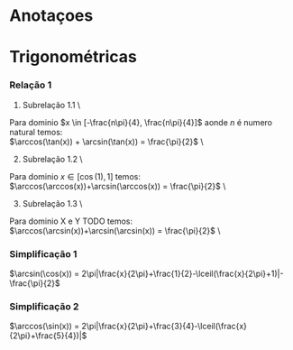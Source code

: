 # Anotaçoes

# Trigonométricas

### Relação 1
1.  Subrelação 1.1 \
   
Para dominio $x \in [-\frac{n\pi}{4}, \frac{n\pi}{4}]$ aonde $n$ é numero natural temos: \
 $\arccos(\tan(x)) + \arcsin(\tan(x)) = \frac{\pi}{2}$ \

2.  Subrelação 1.2 \
   
 Para dominio $x \in [\cos(1), 1]$ temos: \
 $\arccos(\arccos(x))+\arcsin(\arccos(x)) = \frac{\pi}{2}$ \

3.  Subrelação 1.3 \
   
 Para dominio X e Y TODO temos: \
 $\arccos(\arcsin(x))+\arcsin(\arcsin(x)) = \frac{\pi}{2}$ \

### Simplificação 1
$\arcsin(\cos(x)) = 2\pi|\frac{x}{2\pi}+\frac{1}{2}-\lceil(\frac{x}{2\pi}+1)|-\frac{\pi}{2}$

### Simplificação 2
$\arccos(\sin(x)) = 2\pi|\frac{x}{2\pi}+\frac{3}{4}-\lceil(\frac{x}{2\pi}+\frac{5}{4})|$




